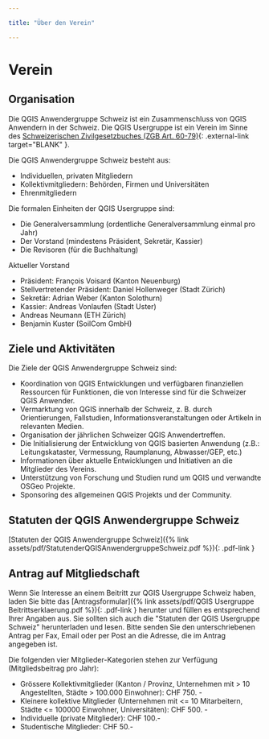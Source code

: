 ```yaml
---

title: "Über den Verein"

---
```


# Verein

## Organisation

Die QGIS Anwendergruppe Schweiz ist ein Zusammenschluss von QGIS Anwendern in der
Schweiz. Die QGIS Usergruppe ist ein Verein im Sinne des
[Schweizerischen Zivilgesetzbuches (ZGB Art. 60-79)](https://www.fedlex.admin.ch/eli/cc/24/233_245_233/de#book_1/tit_2/chap_2){: .external-link target="BLANK" }.

Die QGIS Anwendergruppe Schweiz besteht aus:

* Individuellen, privaten Mitgliedern
* Kollektivmitgliedern: Behörden, Firmen und Universitäten
* Ehrenmitgliedern

Die formalen Einheiten der QGIS Usergruppe sind:

* Die Generalversammlung (ordentliche Generalversammlung einmal pro Jahr)
* Der Vorstand (mindestens Präsident, Sekretär, Kassier)
* Die Revisoren (für die Buchhaltung)

Aktueller Vorstand

* Präsident: François Voisard (Kanton Neuenburg)
* Stellvertretender Präsident: Daniel Hollenweger (Stadt Zürich)
* Sekretär: Adrian Weber (Kanton Solothurn)
* Kassier: Andreas Vonlaufen (Stadt Uster)
* Andreas Neumann (ETH Zürich)
* Benjamin Kuster (SoilCom GmbH)

## Ziele und Aktivitäten

Die Ziele der QGIS Anwendergruppe Schweiz sind:

* Koordination von QGIS Entwicklungen und verfügbaren finanziellen Ressourcen für Funktionen, die von Interesse sind für die Schweizer QGIS Anwender.
* Vermarktung von QGIS innerhalb der Schweiz, z. B. durch Orientierungen, Fallstudien, Informationsveranstaltungen oder Artikeln in relevanten Medien.
* Organisation der jährlichen Schweizer QGIS Anwendertreffen.
* Die Initialisierung der Entwicklung von QGIS basierten Anwendung (z.B.: Leitungskataster, Vermessung, Raumplanung, Abwasser/GEP, etc.)
* Informationen über aktuelle Entwicklungen und Initiativen an die Mitglieder des Vereins.
* Unterstützung von Forschung und Studien rund um QGIS und verwandte OSGeo Projekte.
* Sponsoring des allgemeinen QGIS Projekts und der Community.

## Statuten der QGIS Anwendergruppe Schweiz

[Statuten der QGIS Anwendergruppe Schweiz]({% link assets/pdf/StatutenderQGISAnwendergruppeSchweiz.pdf %}){: .pdf-link }

## Antrag auf Mitgliedschaft

Wenn Sie Interesse an einem Beitritt zur QGIS Usergruppe Schweiz haben, laden Sie bitte das [Antragsformular]({% link assets/pdf/QGIS Usergruppe Beitrittserklaerung.pdf %}){: .pdf-link } herunter und füllen es entsprechend Ihrer Angaben aus. Sie sollten sich auch die "Statuten der QGIS Usergruppe Schweiz" herunterladen und lesen. Bitte senden Sie den unterschriebenen Antrag per Fax, Email oder per Post an die Adresse, die im Antrag angegeben ist.

Die folgenden vier Mitglieder-Kategorien stehen zur Verfügung (Mitgliedsbeitrag pro Jahr):

* Grössere Kollektivmitglieder (Kanton / Provinz, Unternehmen mit > 10 Angestellten, Städte > 100.000 Einwohner): CHF 750. -
* Kleinere kollektive Mitglieder (Unternehmen mit <= 10 Mitarbeitern, Städte <= 100000 Einwohner, Universitäten): CHF 500. -
* Individuelle (private Mitglieder): CHF 100.-
* Studentische Mitglieder: CHF 50.-

